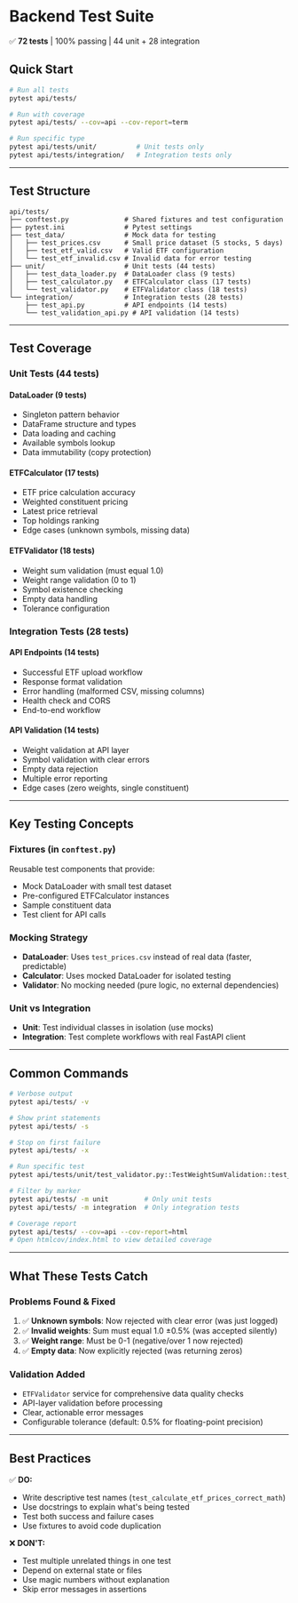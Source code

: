 # Backend Test Suite

✅ **72 tests** | 100% passing | 44 unit + 28 integration

## Quick Start

```bash
# Run all tests
pytest api/tests/

# Run with coverage
pytest api/tests/ --cov=api --cov-report=term

# Run specific type
pytest api/tests/unit/          # Unit tests only
pytest api/tests/integration/   # Integration tests only
```

---

## Test Structure

```
api/tests/
├── conftest.py              # Shared fixtures and test configuration
├── pytest.ini               # Pytest settings
├── test_data/               # Mock data for testing
│   ├── test_prices.csv      # Small price dataset (5 stocks, 5 days)
│   ├── test_etf_valid.csv   # Valid ETF configuration
│   └── test_etf_invalid.csv # Invalid data for error testing
├── unit/                    # Unit tests (44 tests)
│   ├── test_data_loader.py  # DataLoader class (9 tests)
│   ├── test_calculator.py   # ETFCalculator class (17 tests)
│   └── test_validator.py    # ETFValidator class (18 tests)
└── integration/             # Integration tests (28 tests)
    ├── test_api.py          # API endpoints (14 tests)
    └── test_validation_api.py # API validation (14 tests)
```

---

## Test Coverage

### Unit Tests (44 tests)

#### DataLoader (9 tests)
- Singleton pattern behavior
- DataFrame structure and types
- Data loading and caching
- Available symbols lookup
- Data immutability (copy protection)

#### ETFCalculator (17 tests)
- ETF price calculation accuracy
- Weighted constituent pricing
- Latest price retrieval
- Top holdings ranking
- Edge cases (unknown symbols, missing data)

#### ETFValidator (18 tests)
- Weight sum validation (must equal 1.0)
- Weight range validation (0 to 1)
- Symbol existence checking
- Empty data handling
- Tolerance configuration

### Integration Tests (28 tests)

#### API Endpoints (14 tests)
- Successful ETF upload workflow
- Response format validation
- Error handling (malformed CSV, missing columns)
- Health check and CORS
- End-to-end workflow

#### API Validation (14 tests)
- Weight validation at API layer
- Symbol validation with clear errors
- Empty data rejection
- Multiple error reporting
- Edge cases (zero weights, single constituent)

---

## Key Testing Concepts

### Fixtures (in `conftest.py`)
Reusable test components that provide:
- Mock DataLoader with small test dataset
- Pre-configured ETFCalculator instances
- Sample constituent data
- Test client for API calls

### Mocking Strategy
- **DataLoader**: Uses `test_prices.csv` instead of real data (faster, predictable)
- **Calculator**: Uses mocked DataLoader for isolated testing
- **Validator**: No mocking needed (pure logic, no external dependencies)

### Unit vs Integration
- **Unit**: Test individual classes in isolation (use mocks)
- **Integration**: Test complete workflows with real FastAPI client

---

## Common Commands

```bash
# Verbose output
pytest api/tests/ -v

# Show print statements
pytest api/tests/ -s

# Stop on first failure
pytest api/tests/ -x

# Run specific test
pytest api/tests/unit/test_validator.py::TestWeightSumValidation::test_valid_weight_sum_exactly_one

# Filter by marker
pytest api/tests/ -m unit         # Only unit tests
pytest api/tests/ -m integration  # Only integration tests

# Coverage report
pytest api/tests/ --cov=api --cov-report=html
# Open htmlcov/index.html to view detailed coverage
```

---

## What These Tests Catch

### Problems Found & Fixed
1. ✅ **Unknown symbols**: Now rejected with clear error (was just logged)
2. ✅ **Invalid weights**: Sum must equal 1.0 ±0.5% (was accepted silently)
3. ✅ **Weight range**: Must be 0-1 (negative/over 1 now rejected)
4. ✅ **Empty data**: Now explicitly rejected (was returning zeros)

### Validation Added
- `ETFValidator` service for comprehensive data quality checks
- API-layer validation before processing
- Clear, actionable error messages
- Configurable tolerance (default: 0.5% for floating-point precision)

---

## Best Practices

✅ **DO:**
- Write descriptive test names (`test_calculate_etf_prices_correct_math`)
- Use docstrings to explain what's being tested
- Test both success and failure cases
- Use fixtures to avoid code duplication

❌ **DON'T:**
- Test multiple unrelated things in one test
- Depend on external state or files
- Use magic numbers without explanation
- Skip error messages in assertions

